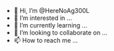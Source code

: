 - 👋 Hi, I’m @HereNoAg300L
- 👀 I’m interested in ...
- 🌱 I’m currently learning ...
- 💞️ I’m looking to collaborate on ...
- 📫 How to reach me ...

<!---
HereNoAg300L/HereNoAg300L is a ✨ special ✨ repository because its `README.md` (this file) appears on your GitHub profile.
You can click the Preview link to take a look at your changes.
--->
